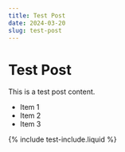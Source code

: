```yaml
---
title: Test Post
date: 2024-03-20
slug: test-post
---
```


# Test Post

This is a test post content.

- Item 1
- Item 2
- Item 3

{% include test-include.liquid %} 